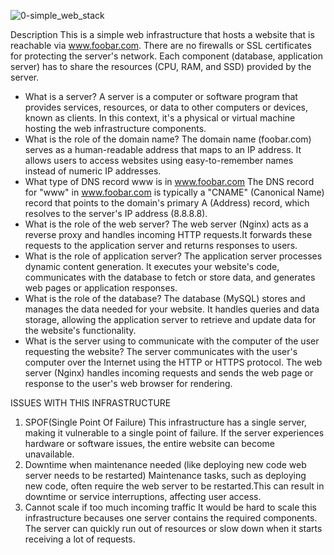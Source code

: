 ![0-simple_web_stack](https://github.com/Fortunatekio/alx-system_engineering-devops/assets/97586344/748cf75b-63a5-4f7d-b3de-9b4bc26b8364)

Description
This is a simple web infrastructure that hosts a website that is reachable via www.foobar.com. There are no firewalls or SSL certificates for protecting the server's network. Each component (database, application server) has to share the resources (CPU, RAM, and SSD) provided by the server.

* What is a server?
  A server is a computer or software program that provides services, resources, or data to other computers or devices, known as clients.
  In this context, it's a physical or virtual machine hosting the web infrastructure components.
* What is the role of the domain name?
  The domain name (foobar.com) serves as a human-readable address that maps to an IP address.
  It allows users to access websites using easy-to-remember names instead of numeric IP addresses.
* What type of DNS record www is in www.foobar.com
  The DNS record for "www" in www.foobar.com is typically a "CNAME" (Canonical Name) record that points to the domain's primary A (Address) record,
  which resolves to the server's IP address (8.8.8.8).
* What is the role of the web server?
  The web server (Nginx) acts as a reverse proxy and handles incoming HTTP requests.It forwards these requests to the application server and returns responses to users.
* What is the role of application server?
  The application server processes dynamic content generation. It executes your website's code, communicates with the database to fetch or store data,
  and generates web pages or application responses.
* What is the role of the database?
  The database (MySQL) stores and manages the data needed for your website. It handles queries and data storage,
  allowing the application server to retrieve and update data for the website's functionality.
* What is the server using to communicate with the computer of the user requesting the website?
  The server communicates with the user's computer over the Internet using the HTTP or HTTPS protocol.
  The web server (Nginx) handles incoming requests and sends the web page or response to the user's web browser for rendering.


ISSUES WITH THIS INFRASTRUCTURE
1. SPOF(Single Point Of Failure)
   This infrastructure has a single server, making it vulnerable to a single point of failure.
   If the server experiences hardware or software issues, the entire website can become unavailable.
2. Downtime when maintenance needed (like deploying new code web server needs to be restarted)
   Maintenance tasks, such as deploying new code, often require the web server to be restarted.This can result in downtime or service interruptions, affecting user access.
3. Cannot scale if too much incoming traffic
   It would be hard to scale this infrastructure becauses one server contains the required components. The server can quickly run out of resources or slow down when it 
   starts receiving a lot of requests.
